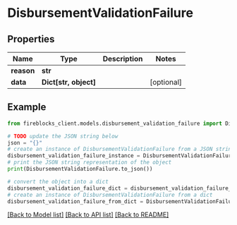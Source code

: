 # DisbursementValidationFailure


## Properties

Name | Type | Description | Notes
------------ | ------------- | ------------- | -------------
**reason** | **str** |  | 
**data** | **Dict[str, object]** |  | [optional] 

## Example

```python
from fireblocks_client.models.disbursement_validation_failure import DisbursementValidationFailure

# TODO update the JSON string below
json = "{}"
# create an instance of DisbursementValidationFailure from a JSON string
disbursement_validation_failure_instance = DisbursementValidationFailure.from_json(json)
# print the JSON string representation of the object
print(DisbursementValidationFailure.to_json())

# convert the object into a dict
disbursement_validation_failure_dict = disbursement_validation_failure_instance.to_dict()
# create an instance of DisbursementValidationFailure from a dict
disbursement_validation_failure_from_dict = DisbursementValidationFailure.from_dict(disbursement_validation_failure_dict)
```
[[Back to Model list]](../README.md#documentation-for-models) [[Back to API list]](../README.md#documentation-for-api-endpoints) [[Back to README]](../README.md)


